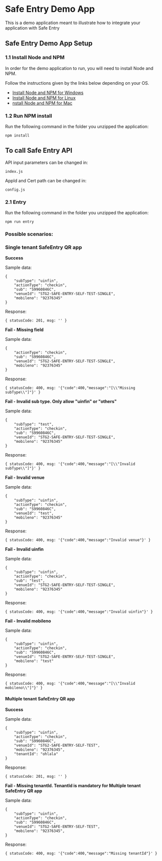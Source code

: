 # Safe Entry Demo App

This is a demo application meant to illustrate how to integrate your application with Safe Entry

## Safe Entry Demo App Setup

### 1.1 Install Node and NPM

In order for the demo application to run, you will need to install Node and NPM.

Follow the instructions given by the links below depending on your OS.

- [Install Node and NPM for Windows](http://blog.teamtreehouse.com/install-node-js-npm-windows)
- [Install Node and NPM for Linux](http://blog.teamtreehouse.com/install-node-js-npm-linux)
- [nstall Node and NPM for Mac](http://blog.teamtreehouse.com/install-node-js-npm-mac)


### 1.2 Run NPM install

Run the following command in the folder you unzipped the application:
```
npm install
```

## To call Safe Entry API

API input parameters can be changed in:
```
index.js
```

AppId and Cert path can be changed in:
```
config.js
```


### 2.1 Entry

Run the following command in the folder you unzipped the application:
```
npm run entry
```

### Possible scenarios:

### Single tenant SafeEntry QR app

**Success**

Sample data:
```
{
    "subType": "uinfin",
    "actionType": "checkin",
    "sub": "S9960846C",
    "venueId": "STG2-SAFE-ENTRY-SELF-TEST-SINGLE",
    "mobileno": "92376345"
}
```

Response:
```
{ statusCode: 201, msg: '' }
```

**Fail - Missing field**

Sample data:
```
{
    "actionType": "checkin",
    "sub": "S9960846C",
    "venueId": "STG2-SAFE-ENTRY-SELF-TEST-SINGLE",
    "mobileno": "92376345"
}
```

Response:
```
{ statusCode: 400, msg: '{"code":400,"message":"[\\"Missing subType\\"]"}' }
```


**Fail - Invalid sub type. Only allow "uinfin" or "others"**

Sample data:
```
{
    "subType": "test",
    "actionType": "checkin",
    "sub": "S9960846C",
    "venueId": "STG2-SAFE-ENTRY-SELF-TEST-SINGLE",
    "mobileno": "92376345"
}
```

Response:
```
{ statusCode: 400, msg: '{"code":400,"message":"[\\"Invalid subType\\"]"}' }
```


**Fail - Invalid venue**

Sample data:
```
{
    "subType": "uinfin",
    "actionType": "checkin",
    "sub": "S9960846C",
    "venueId": "test",
    "mobileno": "92376345"
}
```

Response:
```
{ statusCode: 400, msg: '{"code":400,"message":"Invalid venue"}' }
```


**Fail - Invalid uinfin**

Sample data:
```
{
    "subType": "uinfin",
    "actionType": "checkin",
    "sub": "test",
    "venueId": "STG2-SAFE-ENTRY-SELF-TEST-SINGLE",
    "mobileno": "92376345"
}
```

Response:
```
{ statusCode: 400, msg: '{"code":400,"message":"Invalid uinfin"}' }
```


**Fail - Invalid mobileno**

Sample data:
```
{
    "subType": "uinfin",
    "actionType": "checkin",
    "sub": "S9960846C",
    "venueId": "STG2-SAFE-ENTRY-SELF-TEST-SINGLE",
    "mobileno": "test"
}
```

Response:
```
{ statusCode: 400, msg: '{"code":400,"message":"[\\"Invalid mobileno\\"]"}' }
```

#### Multiple tenant SafeEntry QR app

**Success**

Sample data:
```
{
    "subType": "uinfin",
    "actionType": "checkin",
    "sub": "S9960846C",
    "venueId": "STG2-SAFE-ENTRY-SELF-TEST",
    "mobileno": "92376345",
    "tenantId": "ohlala"
}
```

Response:
```
{ statusCode: 201, msg: '' }
```


**Fail - Missing tenantId. TenantId is mandatory for Multiple tenant SafeEntry QR app**

Sample data:
```
{
    "subType": "uinfin",
    "actionType": "checkin",
    "sub": "S9960846C",
    "venueId": "STG2-SAFE-ENTRY-SELF-TEST",
    "mobileno": "92376345",
}
```

Response:
```
{ statusCode: 400, msg: '{"code":400,"message":"Missing tenantId"}' }
```
